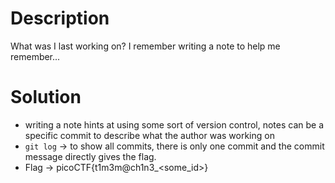 # Description
What was I last working on? I remember writing a note to help me remember...

# Solution
- writing a note hints at using some sort of version control, notes can be a specific commit to describe what the author was working on
- `git log` -> to show all commits, there is only one commit and the commit message directly gives the flag.
- Flag -> picoCTF{t1m3m@ch1n3_<some_id>}
